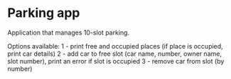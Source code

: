 # Parking app

Application that manages 10-slot parking.

Options available:
1 - print free and occupied places (if place is occupied, print car details)
2 - add car to free slot (car name, number, owner name, slot number), print an error if slot is occupied
3 - remove car from slot (by number)
